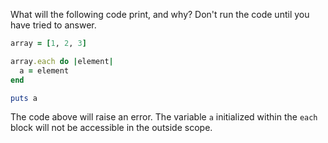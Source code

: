 What will the following code print, and why? Don't run the code until you have tried to answer.

```ruby
array = [1, 2, 3]

array.each do |element|
  a = element
end

puts a
```

The code above will raise an error.  The variable `a` initialized within the `each` block will not be accessible in the outside scope.